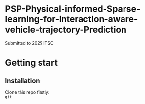 # PSP-Physical-informed-Sparse-learning-for-interaction-aware-vehicle-trajectory-Prediction
Submitted to 2025 ITSC 
# Getting start
## Installation
Clone this repo firstly:    
`git`
